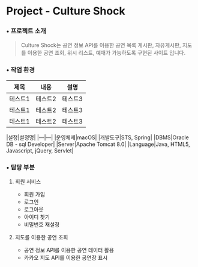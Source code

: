 # Project - Culture Shock

### • 프로젝트 소개
> Culture Shock는 공연 정보 API를 이용한 공연 목록 게시판, 자유게시판, 
> 지도를 이용한 공연 조회, 위시 리스트, 예매가 가능하도록 구현된 사이트 입니다.

### • 작업 환경
|제목|내용|설명|
|------|---|---|
|테스트1|테스트2|테스트3|
|테스트1|테스트2|테스트3|
|테스트1|테스트2|테스트3|

|설정|설정명|
|—|—|
|운영체제|macOS|
|개발도구|STS, Spring|
|DBMS|Oracle DB - sql Developer|
|Server|Apache Tomcat 8.0|
|Language|Java, HTML5, Javascript, jQuery, Servlet|



### • 담당 부분
1. 회원 서비스
   * 회원 가입
   * 로그인
   * 로그아웃
   * 아이디 찾기
   * 비밀번호 재설정
  
2. 지도를 이용한 공연 조회
   * 공연 정보 API를 이용한 공연 데이터 활용
   * 카카오 지도 API를 이용한 공연장 표시
